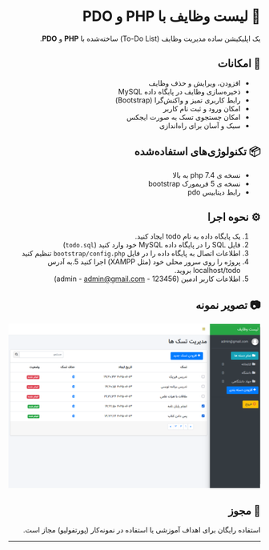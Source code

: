 <div dir="rtl" align="right">

# 📝 لیست وظایف با PHP و PDO

یک اپلیکیشن ساده مدیریت وظایف (To-Do List) ساخته‌شده با **PHP** و **PDO**.

## 🚀 امکانات
- افزودن، ویرایش و حذف وظایف  
- ذخیره‌سازی وظایف در پایگاه داده MySQL  
- رابط کاربری تمیز و واکنش‌گرا (Bootstrap)
- امکان ورود و ثبت نام کاربر 
- امکان جستجوی تسک به صورت ایجکس  
- سبک و آسان برای راه‌اندازی  

## 📦 تکنولوژی‌های استفاده‌شده
- نسخه ی php 7.4 به بالا
- نسخه ی 5 فریمورک bootstrap
- رابط دیتابیس pdo

## ⚙️ نحوه اجرا 
1. یک پایگاه داده به نام todo ایجاد کنید.
2. فایل SQL را در پایگاه داده MySQL خود وارد کنید (`todo.sql`)  
3. اطلاعات اتصال به پایگاه داده را در فایل `bootstrap/config.php` تنظیم کنید  
4. پروژه را روی سرور محلی خود (مثل XAMPP) اجرا کنید
5.به آدرس localhost/todo بروید. 
4. اطلاعات کاربر ادمین (admin - admin@gmail.com - 123456)

## 📷 تصویر نمونه
![demo](screenshot.png)

## 📄 مجوز
استفاده رایگان برای اهداف آموزشی یا استفاده در نمونه‌کار (پورتفولیو) مجاز است.

</div>


---


